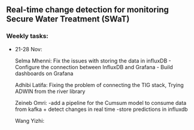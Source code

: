 ## Real-time change detection for monitoring Secure Water Treatment (SWaT)

### Weekly tasks:
- 21-28 Nov:
  
  Selma Mhenni: Fix the issues with storing the data in influxDB
                - Configure the connection between InfluxDB and Grafana
                - Build dashboards on Grafana
 
   Adhibi Latifa: Fixing the problem of connecting the TIG stack, Trying ADWIN from the river library

   Zeineb Omri: -add a pipeline for the Cumsum model to consume data from kafka + detect changes in real time
                -store predictions in influxdb

    Wang Yizhi:

